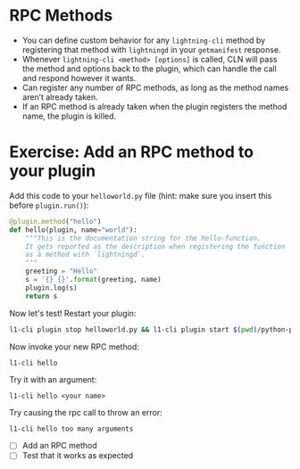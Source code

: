 # RPC Methods

- You can define custom behavior for any `lightning-cli` method by registering that method with `lightningd` in your `getmanifest` response.
- Whenever `lightning-cli <method> [options]` is called, CLN will pass the method and options back to the plugin, which can handle the call and respond however it wants.
- Can register any number of RPC methods, as long as the method names aren’t already taken. 
- If an RPC method is already taken when the plugin registers the method name, the plugin is killed.

# Exercise: Add an RPC method to your plugin

Add this code to your `helloworld.py` file (hint: make sure you insert this before `plugin.run()`):

```python
@plugin.method("hello")
def hello(plugin, name="world"):
    """This is the documentation string for the hello-function.
    It gets reported as the description when registering the function
    as a method with `lightningd`.
    """
    greeting = "Hello"
    s = '{} {}'.format(greeting, name)
    plugin.log(s)
    return s

```

Now let's test! Restart your plugin:

```sh
l1-cli plugin stop helloworld.py && l1-cli plugin start $(pwd)/python-plugin/helloworld.py
```

Now invoke your new RPC method:

```sh
l1-cli hello
```

Try it with an argument:

```
l1-cli hello <your name>
```

Try causing the rpc call to throw an error:

```
l1-cli hello too many arguments
```

- [ ] Add an RPC method
- [ ] Test that it works as expected
